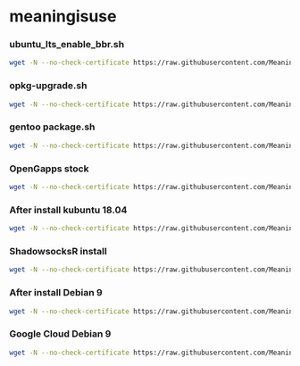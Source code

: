 # meaningisuse

### ubuntu_lts_enable_bbr.sh
``` bash
wget -N --no-check-certificate https://raw.githubusercontent.com/Meaningisuse/meaningisuse/master/ubuntu_lts_enable_bbr.sh && chmod +x ubuntu_lts_enable_bbr.sh && bash ubuntu_lts_enable_bbr.sh
```
### opkg-upgrade.sh
``` bash
wget -N --no-check-certificate https://raw.githubusercontent.com/Meaningisuse/meaningisuse/master/opkg-upgrade.sh && chmod +x opkg-upgrade.sh && ./opkg-upgrade.sh
```

### gentoo package.sh
``` bash
wget -N --no-check-certificate https://raw.githubusercontent.com/Meaningisuse/meaningisuse/master/gentoo-package.sh && chmod +x gentoo-package.sh && ./gentoo-package.sh
```

### OpenGapps stock
``` bash
wget -N --no-check-certificate https://raw.githubusercontent.com/Meaningisuse/meaningisuse/master/installer.sh
```

### After install kubuntu 18.04
``` bash
wget -N --no-check-certificate https://raw.githubusercontent.com/Meaningisuse/meaningisuse/master/kubuntu_18.04.sh && chmod +x kubuntu_18.04.sh && ./kubuntu_18.04.sh
```

### ShadowsocksR install
``` bash
wget -N --no-check-certificate https://raw.githubusercontent.com/Meaningisuse/meaningisuse/master/debian_shadowsocksr.sh && chmod +x debian_shadowsocksr.sh && ./debian_shadowsocksr.sh
```

### After install Debian 9
``` bash
wget -N --no-check-certificate https://raw.githubusercontent.com/Meaningisuse/meaningisuse/master/Debian-9.sh && chmod +x Debian-9.sh && ./Debian-9.sh
```

### Google Cloud Debian 9
``` bash
wget -N --no-check-certificate https://raw.githubusercontent.com/Meaningisuse/meaningisuse/master/google_debian9.sh && chmod +x google_debian9.sh && ./google_debian9.sh
```